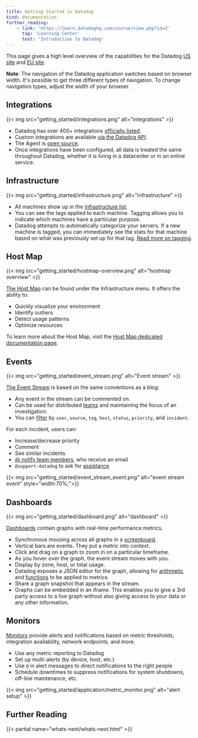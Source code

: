 ```yaml
---
title: Getting Started in Datadog
kind: documentation
further_reading:
    - link: 'https://learn.datadoghq.com/course/view.php?id=2'
      tag: 'Learning Center'
      text: 'Introduction to Datadog'
---
```


This page gives a high level overview of the capabilities for the Datadog [US site][1] and [EU site][2].

**Note**: The navigation of the Datadog application switches based on browser width. It's possible to get three different types of navigation. To change navigation types, adjust the width of your browser.

## Integrations

{{< img src="getting_started/integrations.png" alt="integrations"  >}}

- Datadog has over 400+ integrations [officially listed][3].
- Custom integrations are available [via the Datadog API][4].
- The Agent is [open source][5].
- Once integrations have been configured, all data is treated the same throughout Datadog, whether it is living in a datacenter or in an online service.

## Infrastructure

{{< img src="getting_started/infrastructure.png" alt="infrastructure"  >}}

- All machines show up in the [infrastructure list][6].
- You can see the tags applied to each machine. Tagging allows you to indicate which machines have a particular purpose.
- Datadog attempts to automatically categorize your servers. If a new machine is tagged, you can immediately see the stats for that machine based on what was previously set up for that tag. [Read more on tagging][7].

## Host Map

{{< img src="getting_started/hostmap-overview.png" alt="hostmap overview"  >}}

[The Host Map][8] can be found under the Infrastructure menu. It offers the ability to:

- Quickly visualize your environment
- Identify outliers
- Detect usage patterns
- Optimize resources

To learn more about the Host Map, visit the [Host Map dedicated documentation page][8].

## Events

{{< img src="getting_started/event_stream.png" alt="Event stream"  >}}

[The Event Stream][9] is based on the same conventions as a blog:

- Any event in the stream can be commented on.
- Can be used for distributed [teams][10] and maintaining the focus of an investigation.
- You can [filter][11] by `user`, `source`, `tag`, `host`, `status`, `priority`, and `incident`.

For each incident, users can:

- Increase/decrease priority
- Comment
- See similar incidents
- [@ notify team members][12], who receive an email
- `@support-datadog` to ask for [assistance][13]

{{< img src="getting_started/event_stream_event.png" alt="event stream event"  style="width:70%;">}}

## Dashboards

{{< img src="getting_started/dashboard.png" alt="dashboard"  >}}

[Dashboards][14] contain graphs with real-time performance metrics.

- Synchronous mousing across all graphs in a [screenboard][15].
- Vertical bars are events. They put a metric into context.
- Click and drag on a graph to zoom in on a particular timeframe.
- As you hover over the graph, the event stream moves with you.
- Display by zone, host, or total usage.
- Datadog exposes a JSON editor for the graph, allowing for [arithmetic][16] and [functions][17] to be applied to metrics.
- Share a graph snapshot that appears in the stream.
- Graphs can be embedded in an iframe. This enables you to give a 3rd party access to a live graph without also giving access to your data or any other information.

## Monitors

[Monitors][18] provide alerts and notifications based on metric thresholds, integration availability, network endpoints, and more.

- Use any metric reporting to Datadog
- Set up multi-alerts (by device, host, etc.)
- Use `@` in alert messages to direct notifications to the right people
- Schedule downtimes to suppress notifications for system shutdowns, off-line maintenance, etc.

{{< img src="getting_started/application/metric_monitor.png" alt="alert setup" >}}

## Further Reading

{{< partial name="whats-next/whats-next.html" >}}

[1]: https://app.datadoghq.com
[2]: https://app.datadoghq.eu
[3]: http://www.datadoghq.com/integrations
[4]: /api
[5]: https://github.com/DataDog/dd-agent
[6]: /infrastructure
[7]: /tagging
[8]: /infrastructure/hostmap
[9]: /events
[10]: /account_management/users
[11]: https://www.datadoghq.com/blog/filter-datadog-events-stream-pinpoint-events-infrastructure
[12]: /events/#@-notifications
[13]: /help
[14]: /dashboards
[15]: /dashboards/screenboard
[16]: /dashboards/functions
[17]: https://www.datadoghq.com/blog/rank-filter-performance-monitoring-metrics-top-function
[18]: /monitors
